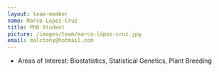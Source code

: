 ```yaml
---
layout: team-member
name: Marco López-Cruz
title: PhD Student
picture: /images/team/marco-lópez-cruz.jpg
email: malctony@hotmail.com
---
```


- Areas of Interest: Biostatistics, Statistical Genetics, Plant Breeding
